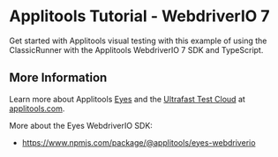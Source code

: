 # Applitools Tutorial - WebdriverIO 7

Get started with Applitools visual testing with this example of using the ClassicRunner with the Applitools WebdriverIO 7 SDK and TypeScript.


## More Information

Learn more about Applitools [Eyes](https://info.applitools.com/ucY77) and the [Ultrafast Test Cloud](https://info.applitools.com/ucY78) at [applitools.com](https://info.applitools.com/ucY76).

More about the Eyes WebdriverIO SDK:
* https://www.npmjs.com/package/@applitools/eyes-webdriverio

